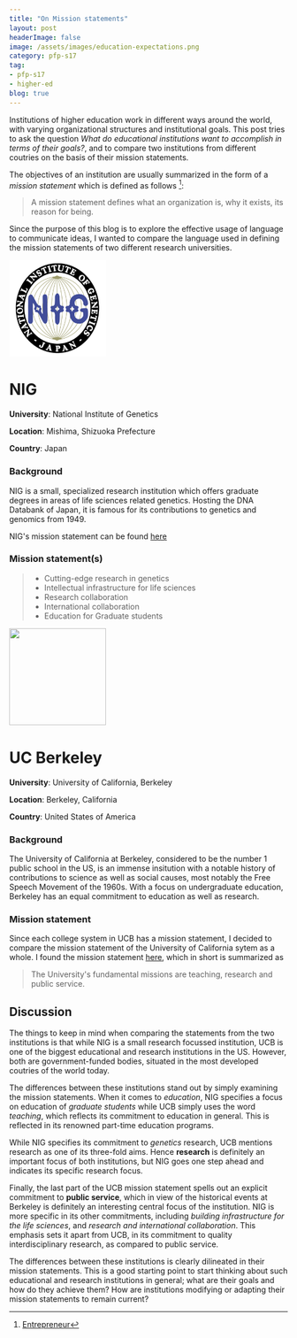 ```yaml
---
title: "On Mission statements"
layout: post
headerImage: false
image: /assets/images/education-expectations.png
category: pfp-s17
tag:
- pfp-s17
- higher-ed
blog: true
---
```

Institutions of higher education work in different ways around the world, with varying organizational structures and institutional goals. This post tries to ask the question *What do educational institutions want to accomplish in terms of their goals?*, and to compare two institutions from different coutries on the basis of their mission statements.

The objectives of an institution are usually summarized in the form of a *mission statement* which is defined as follows [^1]:

> A mission statement defines what an organization is, why it exists, its reason for being.

Since the purpose of this blog is to explore the effective usage of language to communicate ideas, I wanted to compare the language used in defining the mission statements of two different research universities.   


<img src="/assets/images/nig_logo.jpg" height="175" width="175">

# NIG 
**University**: National Institute of Genetics

**Location**: Mishima, Shizuoka Prefecture

**Country**: Japan

### Background
NIG is a small, specialized research institution which offers graduate degrees in areas of life sciences related genetics. Hosting the DNA Databank of Japan, it is famous for its contributions to genetics and genomics from 1949.

NIG's mission statement can be found [here](https://www.nig.ac.jp/nig/about-nig/outline-history)

### Mission statement(s)
> - Cutting-edge research in genetics
> - Intellectual infrastructure for life sciences
> - Research collaboration
> - International collaboration
> - Education for Graduate students

 <img src="https://upload.wikimedia.org/wikipedia/commons/thumb/a/a1/Seal_of_University_of_California%2C_Berkeley.svg/225px-Seal_of_University_of_California%2C_Berkeley.svg.png" height="175" width="175">

# UC Berkeley
**University**: University of California, Berkeley

**Location**: Berkeley, California

**Country**: United States of America

### Background
The University of California at Berkeley, considered to be the number 1 public school in the US, is an immense insitution with a notable history of contributions to science as well as social causes, most notably the Free Speech Movement of the 1960s. With a focus on undergraduate education, Berkeley has an equal commitment to education as well as research.

### Mission statement
Since each college system in UCB has a mission statement, I decided to compare the mission statement of the University of California sytem as a whole. I found the mission statement [here](http://www.ucop.edu/uc-mission/index.html), which in short is summarized as

> The University's fundamental missions are teaching, research and public service.

## Discussion

The things to keep in mind when comparing the statements from the two institutions is that while NIG is a small research focussed institution, UCB is one of the biggest educational and research institutions in the US. However, both are government-funded bodies, situated in the most developed coutries of the world today.

The differences between these institutions stand out by simply examining the mission statements. When it comes to *education*, NIG specifies a focus on education of *graduate students* while UCB simply uses the word *teaching*, which reflects its commitment to education in general. This is reflected in its renowned part-time education programs.

While NIG specifies its commitment to *genetics* research, UCB mentions research as one of its three-fold aims. Hence **research** is definitely an important focus of both institutions, but NIG goes one step ahead and indicates its specific research focus.

Finally, the last part of the UCB mission statement spells out an explicit commitment to **public service**, which in view of the historical events at Berkeley is definitely an interesting central focus of the institution. NIG is more specific in its other commitments, including *building infrastructure for the life sciences*, and *research and international collaboration*. This emphasis sets it apart from UCB, in its commitment to quality interdisciplinary research, as compared to public service.

The differences between these institutions is clearly dilineated in their mission statements. This is a good starting point to start thinking about such educational and research institutions in general; what are their goals and how do they achieve them? How are institutions modifying or adapting their mission statements to remain current?

[^1]: [Entrepreneur](https://www.entrepreneur.com/encyclopedia/mission-statement)